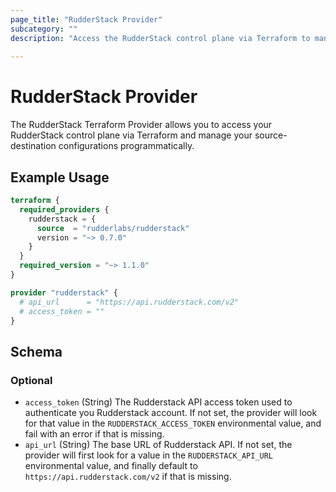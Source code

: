 ```yaml
---
page_title: "RudderStack Provider"
subcategory: ""
description: "Access the RudderStack control plane via Terraform to manage your source-destination configurations."
  
---
```


# RudderStack Provider

The RudderStack Terraform Provider allows you to access your RudderStack control plane via Terraform and manage your source-destination configurations programmatically.

## Example Usage

```terraform
terraform {
  required_providers {
    rudderstack = {
      source  = "rudderlabs/rudderstack"
      version = "~> 0.7.0"
    }
  }
  required_version = "~> 1.1.0"
}

provider "rudderstack" {
  # api_url      = "https://api.rudderstack.com/v2"
  # access_token = ""
}
```

<!-- schema generated by tfplugindocs -->
## Schema

### Optional

- `access_token` (String) The Rudderstack API access token used to authenticate you Rudderstack account. If not set, the provider will look for that value in the `RUDDERSTACK_ACCESS_TOKEN` environmental value, and fail with an error if that is missing.
- `api_url` (String) The base URL of Rudderstack API. If not set, the provider will first look for a value in the `RUDDERSTACK_API_URL` environmental value, and finally default to `https://api.rudderstack.com/v2` if that is missing.